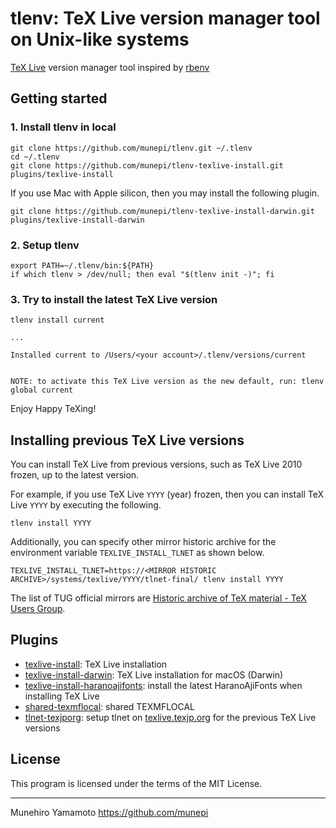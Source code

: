 # tlenv: TeX Live version manager tool on Unix-like systems

[TeX Live](https://tug.org/texlive/) version manager tool inspired by [rbenv](https://github.com/rbenv/rbenv)


## Getting started

### 1. Install tlenv in local

``` shell
git clone https://github.com/munepi/tlenv.git ~/.tlenv
cd ~/.tlenv
git clone https://github.com/munepi/tlenv-texlive-install.git  plugins/texlive-install
```

If you use Mac with Apple silicon, then you may install the following plugin. 

``` shell
git clone https://github.com/munepi/tlenv-texlive-install-darwin.git  plugins/texlive-install-darwin
```

### 2. Setup tlenv

``` shell
export PATH=~/.tlenv/bin:${PATH}
if which tlenv > /dev/null; then eval "$(tlenv init -)"; fi
```

### 3. Try to install the latest TeX Live version

``` shell
tlenv install current

...

Installed current to /Users/<your account>/.tlenv/versions/current


NOTE: to activate this TeX Live version as the new default, run: tlenv global current
```

Enjoy Happy TeXing!


## Installing previous TeX Live versions

You can install TeX Live from previous versions, such as TeX Live 2010 frozen, up to the latest version.

For example, if you use TeX Live `YYYY` (year) frozen, then you can install TeX Live `YYYY` by executing the following.

``` shell
tlenv install YYYY
```

Additionally, you can specify other mirror historic archive for the environment variable `TEXLIVE_INSTALL_TLNET` as shown below.

``` shell
TEXLIVE_INSTALL_TLNET=https://<MIRROR HISTORIC ARCHIVE>/systems/texlive/YYYY/tlnet-final/ tlenv install YYYY
```

The list of TUG official mirrors are [Historic archive of TeX material - TeX Users Group](https://tug.org/historic/).


## Plugins

* [texlive-install](https://github.com/munepi/tlenv-texlive-install): TeX Live installation
* [texlive-install-darwin](https://github.com/munepi/tlenv-texlive-install-darwin): TeX Live installation for macOS (Darwin)
* [texlive-install-haranoajifonts](https://github.com/munepi/tlenv-texlive-install-haranoajifonts): install the latest HaranoAjiFonts when installing TeX Live
* [shared-texmflocal](https://github.com/munepi/tlenv-shared-texmflocal): shared TEXMFLOCAL
* [tlnet-texjporg](https://github.com/munepi/tlenv-tlnet-texjporg): setup tlnet on [texlive.texjp.org](https://texlive.texjp.org/) for the previous TeX Live versions

## License

This program is licensed under the terms of the MIT License.

--------------------

Munehiro Yamamoto
https://github.com/munepi

